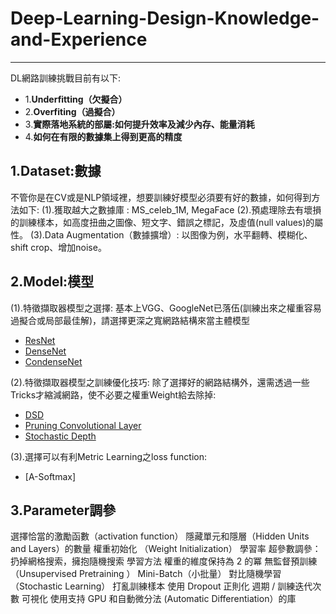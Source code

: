 # Deep-Learning-Design-Knowledge-and-Experience
---
DL網路訓練挑戰目前有以下:
- 1.**Underfitting（欠擬合）**
- 2.**Overfiting（過擬合）**
- 3.**實際落地系統的部屬:如何提升效率及減少內存、能量消耗**
- 4.**如何在有限的數據集上得到更高的精度**


## 1.Dataset:數據
不管你是在CV或是NLP領域裡，想要訓練好模型必須要有好的數據，如何得到方法如下:
(1).獲取越大之數據庫 : MS_celeb_1M, MegaFace
(2).預處理除去有壞損的訓練樣本，如高度扭曲之圖像、短文字、錯誤之標記，及虛值(null values)的屬性。
(3).Data Augmentation（數據擴增）: 以图像为例，水平翻轉、模糊化、shift crop、增加noise。


## 2.Model:模型
(1).特徵擷取器模型之選擇:
基本上VGG、GoogleNet已落伍(訓練出來之權重容易過擬合或局部最佳解)，請選擇更深之寬網路結構來當主體模型
- [ResNet](https://arxiv.org/pdf/1512.03385.pdf)
- [DenseNet](https://arxiv.org/pdf/1608.06993.pdf)
- [CondenseNet](https://arxiv.org/pdf/1711.09224.pdf)

(2).特徵擷取器模型之訓練優化技巧:
除了選擇好的網路結構外，還需透過一些Tricks才縮減網路，使不必要之權重Weight給去除掉:
- [DSD](https://arxiv.org/abs/1607.04381)
- [Pruning Convolutional Layer](https://arxiv.org/pdf/1611.06440.pdf)
- [Stochastic Depth](https://arxiv.org/pdf/1603.09382.pdf)

(3).選擇可以有利Metric Learning之loss function:

- [A-Softmax]


## 3.Parameter調參


選擇恰當的激勵函數（activation function）
隱藏單元和隱層（Hidden Units and Layers）的數量
權重初始化 （Weight Initialization）
學習率
超參數調參：扔掉網格搜索，擁抱隨機搜索
學習方法
權重的維度保持為 2 的冪
無監督預訓練（Unsupervised Pretraining ）
Mini-Batch（小批量） 對比隨機學習（Stochastic Learning）
打亂訓練樣本
使用 Dropout 正則化
週期 / 訓練迭代次數
可視化
使用支持 GPU 和自動微分法 (Automatic Differentiation）的庫

